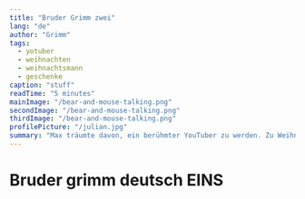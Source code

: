 ```yaml
---
title: "Bruder Grimm zwei"
lang: "de"
author: "Grimm"
tags:
  - yotuber
  - weihnachten
  - weihnachtsmann
  - geschenke
caption: "stuff"
readTime: "5 minutes"
mainImage: "/bear-and-mouse-talking.png"
secondImage: "/bear-and-mouse-talking.png"
thirdImage: "/bear-and-mouse-talking.png"
profilePicture: "/julian.jpg"
summary: "Max träumte davon, ein berühmter YouTuber zu werden. Zu Weihnachten schrieb er dem Weihnachtsmann einen besonderen Wunsch – und das Abenteuer begann."
---
```


<h1>Bruder grimm deutsch EINS</h1>
